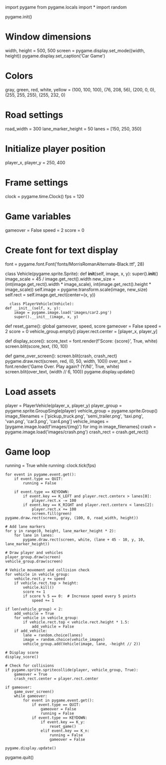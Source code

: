 import pygame
from pygame.locals import *
import random


pygame.init()
# Window dimensions
width, height = 500, 500
screen = pygame.display.set_mode((width, height))
pygame.display.set_caption('Car Game')

# Colors
gray, green, red, white, yellow = (100, 100, 100), (76, 208, 56), (200, 0, 0), (255, 255, 255), (255, 232, 0)

# Road settings
road_width = 300
lane_marker_height = 50
lanes = [150, 250, 350]

# Initialize player position
player_x, player_y = 250, 400

# Frame settings
clock = pygame.time.Clock()
fps = 120

# Game variables
gameover = False
speed = 2
score = 0


# Create font for text display
font = pygame.font.Font('fonts/MorrisRomanAlternate-Black.ttf', 28)

class Vehicle(pygame.sprite.Sprite):
    def __init__(self, image, x, y):
        super().__init__()
        image_scale = 45 / image.get_rect().width
        new_size = (int(image.get_rect().width * image_scale), int(image.get_rect().height * image_scale))
        self.image = pygame.transform.scale(image, new_size)
        self.rect = self.image.get_rect(center=(x, y))
    
      class PlayerVehicle(Vehicle):
    def __init__(self, x, y):
        image = pygame.image.load('images/car2.png')
        super().__init__(image, x, y)

def reset_game():
    global gameover, speed, score
    gameover = False
    speed = 2
    score = 0
    vehicle_group.empty()
    player.rect.center = [player_x, player_y]

def display_score():
    score_text = font.render(f'Score: {score}', True, white)
    screen.blit(score_text, (10, 10))
    

def game_over_screen():
    screen.blit(crash, crash_rect)
    pygame.draw.rect(screen, red, (0, 50, width, 100))
    over_text = font.render('Game Over. Play again? (Y/N)', True, white)
    screen.blit(over_text, (width // 6, 100))
    pygame.display.update()

# Load assets
player = PlayerVehicle(player_x, player_y)
player_group = pygame.sprite.GroupSingle(player)
vehicle_group = pygame.sprite.Group()
image_filenames = ['pickup_truck.png', 'semi_trailer.png', 'taxi.png', 'van.png', 'car3.png', 'car4.png']
vehicle_images = [pygame.image.load(f'images/{img}') for img in image_filenames]
crash = pygame.image.load('images/crash.png')
crash_rect = crash.get_rect()

# Game loop
running = True
while running:
    clock.tick(fps)
    
    for event in pygame.event.get():
        if event.type == QUIT:
            running = False

        if event.type == KEYDOWN:
            if event.key == K_LEFT and player.rect.centerx > lanes[0]:
                player.rect.x -= 100
            if event.key == K_RIGHT and player.rect.centerx < lanes[2]:
                player.rect.x += 100  
                screen.fill(green)
    pygame.draw.rect(screen, gray, (100, 0, road_width, height))
    
    # Add lane markers
    for y in range(0, height, lane_marker_height * 2):
        for lane in lanes:
            pygame.draw.rect(screen, white, (lane + 45 - 10, y, 10, lane_marker_height))

    # Draw player and vehicles
    player_group.draw(screen)
    vehicle_group.draw(screen)

    # Vehicle movement and collision check
    for vehicle in vehicle_group:
        vehicle.rect.y += speed
        if vehicle.rect.top > height:
            vehicle.kill()
            score += 1
            if score % 5 == 0:  # Increase speed every 5 points
                speed += 1
    
    if len(vehicle_group) < 2:
        add_vehicle = True
        for vehicle in vehicle_group:
            if vehicle.rect.top < vehicle.rect.height * 1.5:
                add_vehicle = False
        if add_vehicle:
            lane = random.choice(lanes)
            image = random.choice(vehicle_images)
            vehicle_group.add(Vehicle(image, lane, -height // 2))
    
    # Display score
    display_score()
    
    # Check for collisions
    if pygame.sprite.spritecollide(player, vehicle_group, True):
        gameover = True
        crash_rect.center = player.rect.center

    if gameover:
        game_over_screen()
        while gameover:
            for event in pygame.event.get():
                if event.type == QUIT:
                    gameover = False
                    running = False
                if event.type == KEYDOWN:
                    if event.key == K_y:
                        reset_game()
                    elif event.key == K_n:
                        running = False
                        gameover = False
    
    pygame.display.update()

pygame.quit()
